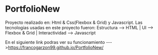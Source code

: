 # PortfolioNew
Proyecto realizado en: Html &amp; Css(Flexbox &amp; Grid) y Javascript.
Las tecnologias usadas en este proyecto fueron: Estructura --> HTML | UI --> Flexbox & Grid | Interactividad --> Javascript

En el siguiente link podras ver su funcionamiento --->https://francogarzon99.github.io/PortfolioNew/
